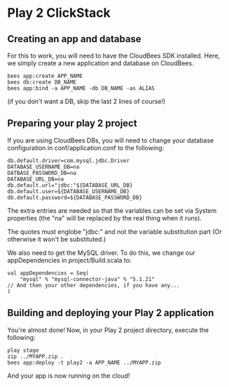 # Play 2 ClickStack

## Creating an app and database

For this to work, you will need to have the CloudBees SDK installed. 
Here, we simply create a new application and database on CloudBees.

    bees app:create APP_NAME
    bees db:create DB_NAME
    bees app:bind -a APP_NAME -db DB_NAME -as ALIAS

(if you don't want a DB, skip the last 2 lines of course!)

## Preparing your play 2 project

If you are using CloudBees DBs, you will need to change your database 
configuration in conf/application.conf to the following:

    db.default.driver=com.mysql.jdbc.Driver
    DATABASE_USERNAME_DB=na
    DATBASE_PASSWORD_DB=na
    DATABASE_URL_DB=na
    db.default.url="jdbc:"${DATABASE_URL_DB}
    db.default.user=${DATABASE_USERNAME_DB}
    db.default.password=${DATABASE_PASSWORD_DB}

The extra entries are needed so that the variables can be set via System 
properties (the "na" will be replaced by the real thing when it runs).

The quotes must englobe "jdbc:" and not the variable substitution part 
(Or otherwise it won't be substituted.)

We also need to get the MySQL driver. To do this, we change our 
appDependencies in project/Build.scala to:

    val appDependencies = Seq(
    	"mysql" % "mysql-connector-java" % "5.1.21"
    // And then your other dependencies, if you have any...
    )


## Building and deploying your Play 2 application

You're almost done! Now, in your Play 2 project directory, execute the 
following:

    play stage
    zip ../MYAPP.zip .
    bees app:deploy -t play2 -a APP_NAME ../MYAPP.zip

And your app is now running on the cloud! 
